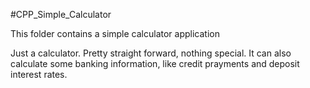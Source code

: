 #CPP_Simple_Calculator

This folder contains a simple calculator application

Just a calculator. Pretty straight forward, nothing special.
It can also calculate some banking information,
like credit prayments and deposit interest rates.
